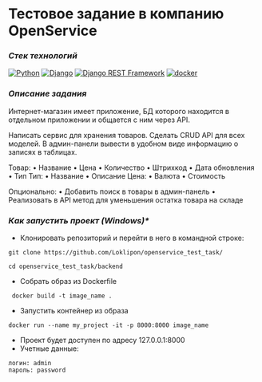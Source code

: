 # Тестовое задание в компанию OpenService

### _Стек технологий_
[![Python](https://img.shields.io/badge/-Python-464646?style=flat-square&logo=Python)](https://www.python.org/)
[![Django](https://img.shields.io/badge/-Django-464646?style=flat-square&logo=Django)](https://www.djangoproject.com/)
[![Django REST Framework](https://img.shields.io/badge/-Django%20REST%20Framework-464646?style=flat-square&logo=Django%20REST%20Framework)](https://www.django-rest-framework.org/)
[![docker](https://img.shields.io/badge/-Docker-464646?style=flat-square&logo=docker)](https://www.docker.com/)

### _Описание задания_
Интернет-магазин имеет приложение, БД которого находится в отдельном
приложении и общается с ним через API.

Написать сервис для хранения товаров. Сделать CRUD API для всех моделей. В админ-панели вывести в удобном виде информацию о записях в таблицах.

Товар:
• Название
• Цена
• Количество
• Штрихкод
• Дата обновления
• Тип
Тип:
• Название
• Описание
Цена:
• Валюта
• Стоимость

Опционально:
• Добавить поиск в товары в админ-панель
• Реализовать в API метод для уменьшения остатка товара на складе

### _Как запустить проект (Windows)*_ 
* Клонировать репозиторий и перейти в него в командной строке:
```
git clone https://github.com/Loklipon/openservice_test_task/
```
```
cd openservice_test_task/backend
```
* Собрать образ из Dockerfile
```
 docker build -t image_name .
```
* Запустить контейнер из образа
```
docker run --name my_project -it -p 8000:8000 image_name
```
* Проект будет доступен по адресу 127.0.0.1:8000
* Учетные данные:
```
логин: admin
пароль: password
```
